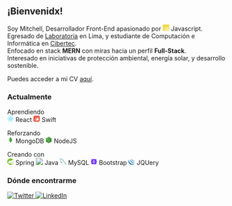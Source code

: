 ## ¡Bienvenidx!

Soy Mitchell, Desarrollador Front-End apasionado por <img src="https://raw.githubusercontent.com/devicons/devicon/master/icons/javascript/javascript-plain.svg" width="15"/> Javascript.<br />
Egresado de [Laboratoria](https://www.laboratoria.la/) en Lima, y estudiante de Computación e Informática en [Cibertec](https://www.cibertec.edu.pe/).<br />
Enfocado en stack **MERN** con miras hacia un perfil **Full-Stack**.<br />Interesado en iniciativas de protección ambiental, energía solar, y desarrollo sostenible.<br/>

Puedes acceder a mi CV [aquí](https://drive.google.com/file/d/18inUs7U7eX-wvaU4oCLOcknA5YJ_5YU-/view?usp=sharing).

### Actualmente

Aprendiendo <br />
<img src="https://raw.githubusercontent.com/devicons/devicon/master/icons/react/react-original.svg" width="15"/> React <img src="https://raw.githubusercontent.com/devicons/devicon/master/icons/swift/swift-original.svg" width="15"/> Swift <br />

Reforzando <br />
<img src="https://raw.githubusercontent.com/devicons/devicon/master/icons/mongodb/mongodb-original.svg" width="15"/> MongoDB
<img src="https://raw.githubusercontent.com/devicons/devicon/master/icons/nodejs/nodejs-original.svg" width="15"/> NodeJS <br />

Creando con <br />
<img src="https://raw.githubusercontent.com/devicons/devicon/master/icons/spring/spring-original.svg" width="15" />   Spring <img src="https://img.icons8.com/color/48/000000/java-coffee-cup-logo.png" width="15"/>   Java <img src="https://raw.githubusercontent.com/devicons/devicon/master/icons/mysql/mysql-original.svg" width="15" />   MySQL <img src="https://raw.githubusercontent.com/devicons/devicon/master/icons/bootstrap/bootstrap-plain.svg" width="15"/>   Bootstrap   <img src="https://raw.githubusercontent.com/devicons/devicon/master/icons/jquery/jquery-plain.svg" width="15" /> JQUery

### Dónde encontrarme
<p>
  <!--
  <a href="https://github.com/mishrole" target="_blank">
    <img alt="Github" src="https://img.shields.io/badge/GitHub-%2312100E.svg?&style=for-the-badge&logo=Github&logoColor=white"/>
  </a>-->
  <a href="https://twitter.com/mishrole" target="_blank">
    <img alt="Twitter" src="https://img.shields.io/badge/twitter-%231DA1F2.svg?&style=for-the-badge&logo=twitter&logoColor=white"/>
  </a>
  <a href="https://www.linkedin.com/in/mitchellrodriguez/" target="_blank">
    <img alt="LinkedIn" src="https://img.shields.io/badge/linkedin-%230077B5.svg?&style=for-the-badge&logo=linkedin&logoColor=white"/>
  </a>
  
</p>

<!--<img src="https://raw.githubusercontent.com/devicons/devicon/master/icons/csharp/csharp-original.svg" width="15"/> C Sharp  y -->
<!--
<img src="https://github-readme-stats.vercel.app/api/top-langs/?username=mishrole&locale=es&layout=compact&langs_count=20%3C&hide=PowerShell,ASP,HTML,SCSS,ASP.NET&theme=graywhite&custom_title=Lenguajes más usados&hide_border=true" />
-->
